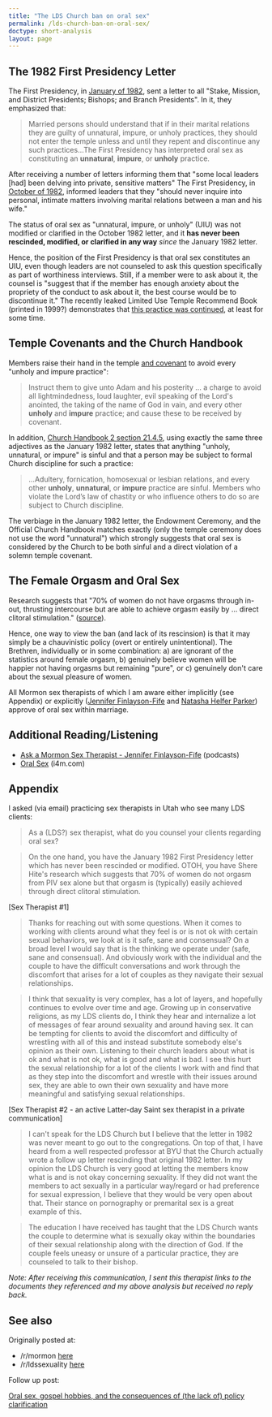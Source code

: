 ```yaml
---
title: "The LDS Church ban on oral sex"
permalink: /lds-church-ban-on-oral-sex/
doctype: short-analysis
layout: page
---
```


## The 1982 First Presidency Letter

The First Presidency, in [January of 1982](https://imgur.com/a/ME6ST), sent a letter to all "Stake, Mission, and District Presidents; Bishops; and Branch Presidents".  In it, they emphasized that:

> Married persons should understand that if in their marital relations they are guilty of unnatural, impure, or unholy practices, they should not enter the temple unless and until they repent and discontinue any such practices...The First Presidency has interpreted oral sex as constituting an **unnatural**, **impure**, or **unholy** practice.

After receiving a number of letters informing them that "some local leaders [had] been delving into private, sensitive matters" The First Presidency, in [October of 1982](https://i.imgur.com/78QojGz.png), informed leaders that they "should never inquire into personal, intimate matters involving marital relations between a man and his wife."

The status of oral sex as "unnatural, impure, or unholy" (UIU) was not modified or clarified in the October 1982 letter, and it **has never been rescinded, modified, or clarified in any way** *since* the January 1982 letter.

Hence, the position of the First Presidency is that oral sex constitutes an UIU, even though leaders are not counseled to ask this question specifically as part of worthiness interviews.  Still, if a member were to ask about it, the counsel is "suggest that if the member has enough anxiety about the propriety of the conduct to ask about it, the best course would be to discontinue it."  The recently leaked Limited Use Temple Recommend Book (printed in 1999?) demonstrates that [this practice was continued](https://i.imgur.com/bjGeVEF.jpg), at least for some time.

## Temple Covenants and the Church Handbook

Members raise their hand in the temple [and covenant](http://www.ldsendowment.org/telestial.html) to avoid every "unholy and impure practice":

> Instruct them to give unto Adam and his posterity ... a charge to avoid all lightmindedness, loud laughter, evil speaking of the Lord's anointed, the taking of the name of God in vain, and every other **unholy** and **impure** practice; and cause these to be received by covenant.

In addition, [Church Handbook 2 section 21.4.5](https://www.lds.org/handbook/handbook-2-administering-the-church/selected-church-policies?lang=eng#214), using exactly the same three adjectives as the January 1982 letter, states that anything "unholy, unnatural, or impure" is sinful and that a person may be subject to formal Church discipline for such a practice:

> ...Adultery, fornication, homosexual or lesbian relations, and every other **unholy**, **unnatural**, or **impure** practice are sinful.  Members who violate the Lord’s law of chastity or who influence others to do so are subject to Church discipline.

The verbiage in the January 1982 letter, the Endowment Ceremony, and the Official Church Handbook matches exactly (only the temple ceremony does not use the word "unnatural") which strongly suggests that oral sex is considered by the Church to be both sinful and a direct violation of a solemn temple covenant.

## The Female Orgasm and Oral Sex

Research suggests that "70% of women do not have orgasms through in-out, thrusting intercourse but are able to achieve orgasm easily by ... direct clitoral stimulation." ([source](https://en.wikipedia.org/wiki/Shere_Hite#Research_focus)).

Hence, one way to view the ban (and lack of its rescinsion) is that it may simply be a chauvinistic policy (overt or entirely unintentional).  The Brethren, individually or in some combination: a) are ignorant of the statistics around female orgasm, b) genuinely believe women will be happier not having orgasms but remaining "pure", or c) genuinely don't care about the sexual pleasure of women.

All Mormon sex therapists of which I am aware either implicitly (see Appendix) or explicitly ([Jennifer Finlayson-Fife](http://www.finlayson-fife.com/) and [Natasha Helfer Parker](http://www.natashaparker.org/)) approve of oral sex within marriage.

## Additional Reading/Listening

* [Ask a Mormon Sex Therapist - Jennifer Finlayson-Fife](http://rationalfaiths.com/category/podcast/ask-the-mormon-sex-therapist/) (podcasts)
* [Oral Sex](http://www.i4m.com/think/sexuality/mormon_oral_sex.htm) (i4m.com)

## Appendix

I asked (via email) practicing sex therapists in Utah who see many LDS clients:

> As a (LDS?) sex therapist, what do you counsel your clients regarding oral sex?

> On the one hand, you have the January 1982 First Presidency letter which has never been rescinded or modified.  OTOH, you have Shere Hite's research which suggests that 70% of women do not orgasm from PIV sex alone but that orgasm is (typically) easily achieved through direct clitoral stimulation.

[Sex Therapist #1]

> Thanks for reaching out with some questions.  When it comes to working with clients around what they feel is or is not ok with certain sexual behaviors, we look at is it safe, sane and consensual?  On a broad level I would say that is the thinking we operate under (safe, sane and consensual).  And obviously  work with the individual and the couple to have the difficult conversations and work through the discomfort that arises for a lot of couples as they navigate their sexual relationships.

> I think that sexuality is very complex, has a lot of layers, and hopefully continues to evolve over time and age.  Growing up in conservative religions, as my LDS clients do, I think they hear and internalize a lot of messages of fear around sexuality and around having sex.  It can be tempting for clients to avoid the discomfort and difficulty of wrestling with all of this and instead substitute somebody else's opinion as their own.  Listening to their church leaders about what is ok and what is not ok, what is good and what is bad.  I see this hurt the sexual relationship for a lot of the clients I work with and find that as they step into the discomfort and wrestle with their issues around sex, they are able to own their own sexuality and have more meaningful and satisfying sexual relationships.

[Sex Therapist #2 - an active Latter-day Saint sex therapist in a private communication]

> I can't speak for the LDS Church but I believe that the letter in 1982 was never meant to go out to the congregations. On top of that, I have heard from a well respected professor at BYU that the Church actually wrote a follow up letter rescinding that original 1982 letter. In my opinion the LDS Church is very good at letting the members know what is and is not okay concerning sexuality. If they did not want the members to act sexually in a particular way/regard or had preference for sexual expression, I believe that they would be very open about that. Their stance on pornography or premarital sex is a great example of this.

> The education I have received has taught that the LDS Church wants the couple to determine what is sexually okay within the boundaries of their sexual relationship along with the direction of God. If the couple feels uneasy or unsure of a particular practice, they are counseled to talk to their bishop.

*Note: After receiving this communication, I sent this therapist links to the documents they referenced and my above analysis but received no reply back.*

## See also

Originally posted at:

* /r/mormon [here](https://www.reddit.com/r/mormon/comments/5ln2o8/oral_sex_gospel_hobbies_and_the_consequences_of/)
* /r/ldssexuality [here](https://www.reddit.com/r/ldssexuality/comments/5lftrk/the_lds_church_ban_on_oral_sex/)

Follow up post:

[Oral sex, gospel hobbies, and the consequences of (the lack of) policy clarification](https://www.reddit.com/r/mormon/comments/5ln2o8/oral_sex_gospel_hobbies_and_the_consequences_of/)
